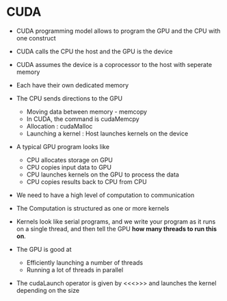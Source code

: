 # CUDA

- CUDA programming model allows to program the GPU and the CPU with one construct
- CUDA calls the CPU the host and the GPU is the device
- CUDA assumes the device is a coprocessor to the host with seperate memory
- Each have their own dedicated memory
- The CPU sends directions to the GPU
  - Moving data between memory - memcopy
  - In CUDA, the command is cudaMemcpy
  - Allocation : cudaMalloc
  - Launching a kernel : Host launches kernels on the device

- A typical GPU program looks like
  - CPU allocates storage on GPU
  - CPU copies input data to GPU
  - CPU launches kernels on the GPU to process the data
  - CPU copies results back to CPU from CPU
- We need to have a high level of computation to communication
- The Computation is structured as one or more kernels
- Kernels look like serial programs, and we write your program as it runs on a single thread, and then tell the GPU <b>how many threads to run this on</b>.
- The GPU is good at
  - Efficiently launching a number of threads
  - Running a lot of threads in parallel
- The cudaLaunch operator is given by <<<>>> and launches the kernel depending on the size